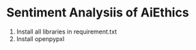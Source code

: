 # Sentiment Analysiis of AiEthics

1. Install all libraries in requirement.txt
2. Install openpypxl
